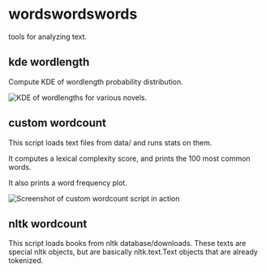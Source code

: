 wordswordswords
===============

tools for analyzing text.

## kde wordlength

Compute KDE of wordlength probability distribution.

![KDE of wordlengths for various novels.](https://raw.github.com/charlesreid1/wordswordswords/master/img/kde_wordlength.png)

## custom wordcount

This script loads text files from data/ and runs stats on them.

It computes a lexical complexity score, and prints the 100 most common words.

It also prints a word frequency plot.

![Screenshot of custom wordcount script in action](https://raw.github.com/charlesreid1/wordswordswords/master/img/WCScreenshot.png)

## nltk wordcount

This script loads books from nltk database/downloads. These texts are special
nltk objects, but are basically nltk.text.Text objects that are already tokenized.

